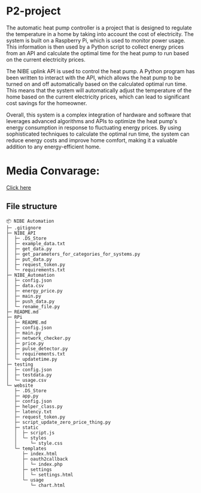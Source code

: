 # P2-project


The automatic heat pump controller is a project that is designed to regulate the temperature in a home by taking into account the cost of electricity. The system is built on a Raspberry Pi, which is used to monitor power usage. This information is then used by a Python script to collect energy prices from an API and calculate the optimal time for the heat pump to run based on the current electricity prices.

The NIBE uplink API is used to control the heat pump. A Python program has been written to interact with the API, which allows the heat pump to be turned on and off automatically based on the calculated optimal run time. This means that the system will automatically adjust the temperature of the home based on the current electricity prices, which can lead to significant cost savings for the homeowner.

Overall, this system is a complex integration of hardware and software that leverages advanced algorithms and APIs to optimize the heat pump's energy consumption in response to fluctuating energy prices. By using sophisticated techniques to calculate the optimal run time, the system can reduce energy costs and improve home comfort, making it a valuable addition to any energy-efficient home.


# Media Convarage:
<a href="https://www.tv2nord.dk/aalborg/sparer-7000-paa-genialt-varmpepumpetrick">Click here</a>

## File structure
```
📦 NIBE Automation
├─ .gitignore
├─ NIBE_API
│  ├─ .DS_Store
│  ├─ example_data.txt
│  ├─ get_data.py
│  ├─ get_parameters_for_categories_for_systems.py
│  ├─ put_data.py
│  ├─ request_token.py
│  └─ requirements.txt
├─ NIBE_Automation
│  ├─ config.json
│  ├─ data.csv
│  ├─ energy_price.py
│  ├─ main.py
│  ├─ push_data.py
│  └─ rename_file.py
├─ README.md
├─ RPi
│  ├─ README.md
│  ├─ config.json
│  ├─ main.py
│  ├─ network_checker.py
│  ├─ price.py
│  ├─ pulse_detector.py
│  ├─ requirements.txt
│  └─ updatetime.py
├─ testing
│  ├─ config.json
│  ├─ testdata.py
│  └─ usage.csv
└─ website
   ├─ .DS_Store
   ├─ app.py
   ├─ config.json
   ├─ helper_class.py
   ├─ latency.txt
   ├─ request_token.py
   ├─ script_update_zero_price_thing.py
   ├─ static
   │  ├─ script.js
   │  └─ styles
   │     └─ style.css
   └─ templates
      ├─ index.html
      ├─ oauth2callback
      │  └─ index.php
      ├─ settings
      │  └─ settings.html
      └─ usage
         └─ chart.html
```
